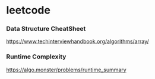 # leetcode

### Data Structure CheatSheet
https://www.techinterviewhandbook.org/algorithms/array/

### Runtime Complexity
https://algo.monster/problems/runtime_summary
